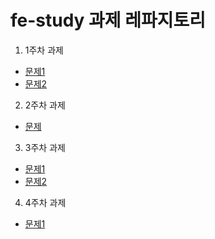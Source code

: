 # fe-study 과제 레파지토리

1. 1주차 과제
- [문제1](https://school.programmers.co.kr/learn/courses/30/lessons/120898?language=javascript)
- [문제2](https://school.programmers.co.kr/learn/courses/30/lessons/120854)

2. 2주차 과제
- [문제](https://school.programmers.co.kr/learn/courses/30/lessons/92334)

3. 3주차 과제
- [문제1](https://school.programmers.co.kr/learn/courses/30/lessons/150370)
- [문제2](https://school.programmers.co.kr/learn/courses/30/lessons/87389)

4. 4주차 과제
- [문제1](https://school.programmers.co.kr/learn/courses/30/lessons/12981)